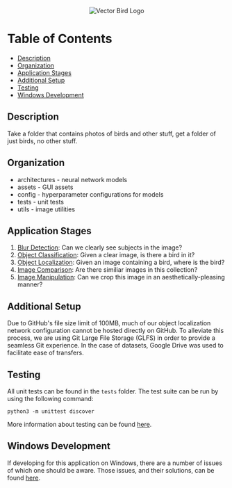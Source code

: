 <p align="center">
  <img src="https://i.imgur.com/hnx8fkF.png" alt="Vector Bird Logo">
</p>

Table of Contents
=================
* [Description](#description)
* [Organization](#organization)
* [Application Stages](#application-stages)
* [Additional Setup](#additional-setup)
* [Testing](#testing)
* [Windows Development](#windows-development)

## Description
Take a folder that contains photos of birds and other stuff, get a folder of just birds, no other stuff.

## Organization
+ architectures - neural network models
+ assets - GUI assets
+ config - hyperparameter configurations for models
+ tests - unit tests
+ utils - image utilities

## Application Stages
1. [Blur Detection](https://github.com/adcrn/knest/wiki/Blur-Detection): Can we clearly see subjects in the image?
2. [Object Classification](https://github.com/adcrn/knest/wiki/Object-Classification): Given a clear image, is there a bird in it?
3. [Object Localization](https://github.com/adcrn/knest/wiki/Object-Localization): Given an image containing a bird, where is the bird?
4. [Image Comparison](https://github.com/adcrn/knest/wiki/Image-Comparison): Are there similiar images in this collection?
5. [Image Manipulation](https://github.com/adcrn/knest/wiki/Image-Manipulation): Can we crop this image in an aesthetically-pleasing manner?

## Additional Setup
Due to GitHub's file size limit of 100MB, much of our object localization network configuration cannot be hosted directly on GitHub. To alleviate this process, we are using Git Large File Storage (GLFS) in order to provide a seamless Git experience. In the case of datasets, Google Drive was used to facilitate ease of transfers.

## Testing
All unit tests can be found in the `tests` folder. The test suite can be run by using the following command:
```
python3 -m unittest discover
```
More information about testing can be found [here](https://github.com/adcrn/knest/wiki/Testing).

## Windows Development
If developing for this application on Windows, there are a number of issues of which one should be aware. Those issues, and their solutions, can be found [here](https://github.com/adcrn/knest/wiki/Windows-Development).

